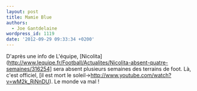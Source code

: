 ```yaml
---
layout: post
title: Mamie Blue
authors:
  - Joe Gantdelaine
wordpress_id: 1119
date: '2012-09-29 09:33:34 +0200'
---
```

D'après une info de L'équipe, [Nicolita](http://www.lequipe.fr/Football/Actualites/Nicolita-absent-quatre-semaines/316254] sera absent plusieurs semaines des terrains de foot. Là, c'est officiel, [il est mort le soleil->http://www.youtube.com/watch?v=wM2k_RjNnDU). Le monde va mal !

